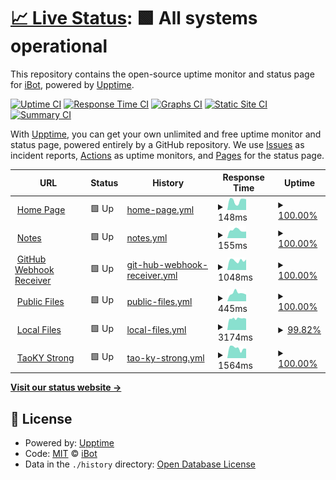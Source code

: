 # [📈 Live Status](https://status.ibugone.com): <!--live status--> **🟩 All systems operational**

This repository contains the open-source uptime monitor and status page for [iBot](https://ibugone.com/), powered by [Upptime](https://github.com/upptime/upptime).

[![Uptime CI](https://github.com/iBug-Bot/status/workflows/Uptime%20CI/badge.svg)](https://github.com/iBug-Bot/status/actions?query=workflow%3A%22Uptime+CI%22)
[![Response Time CI](https://github.com/iBug-Bot/status/workflows/Response%20Time%20CI/badge.svg)](https://github.com/iBug-Bot/status/actions?query=workflow%3A%22Response+Time+CI%22)
[![Graphs CI](https://github.com/iBug-Bot/status/workflows/Graphs%20CI/badge.svg)](https://github.com/iBug-Bot/status/actions?query=workflow%3A%22Graphs+CI%22)
[![Static Site CI](https://github.com/iBug-Bot/status/workflows/Static%20Site%20CI/badge.svg)](https://github.com/iBug-Bot/status/actions?query=workflow%3A%22Static+Site+CI%22)
[![Summary CI](https://github.com/iBug-Bot/status/workflows/Summary%20CI/badge.svg)](https://github.com/iBug-Bot/status/actions?query=workflow%3A%22Summary+CI%22)

With [Upptime](https://upptime.js.org), you can get your own unlimited and free uptime monitor and status page, powered entirely by a GitHub repository. We use [Issues](https://github.com/iBug-Bot/status/issues) as incident reports, [Actions](https://github.com/iBug-Bot/status/actions) as uptime monitors, and [Pages](https://status.ibugone.com) for the status page.

<!--start: status pages-->
<!-- This summary is generated by Upptime (https://github.com/upptime/upptime) -->
<!-- Do not edit this manually, your changes will be overwritten -->
<!-- prettier-ignore -->
| URL | Status | History | Response Time | Uptime |
| --- | ------ | ------- | ------------- | ------ |
| <img alt="" src="https://favicons.githubusercontent.com/ibug.io" height="13"> [Home Page](https://ibug.io/) | 🟩 Up | [home-page.yml](https://github.com/iBug-Bot/status/commits/HEAD/history/home-page.yml) | <details><summary><img alt="Response time graph" src="./graphs/home-page/response-time-week.png" height="20"> 148ms</summary><br><a href="https://status.ibugone.com/history/home-page"><img alt="Response time 121" src="https://img.shields.io/endpoint?url=https%3A%2F%2Fraw.githubusercontent.com%2FiBug-Bot%2Fstatus%2FHEAD%2Fapi%2Fhome-page%2Fresponse-time.json"></a><br><a href="https://status.ibugone.com/history/home-page"><img alt="24-hour response time 170" src="https://img.shields.io/endpoint?url=https%3A%2F%2Fraw.githubusercontent.com%2FiBug-Bot%2Fstatus%2FHEAD%2Fapi%2Fhome-page%2Fresponse-time-day.json"></a><br><a href="https://status.ibugone.com/history/home-page"><img alt="7-day response time 148" src="https://img.shields.io/endpoint?url=https%3A%2F%2Fraw.githubusercontent.com%2FiBug-Bot%2Fstatus%2FHEAD%2Fapi%2Fhome-page%2Fresponse-time-week.json"></a><br><a href="https://status.ibugone.com/history/home-page"><img alt="30-day response time 121" src="https://img.shields.io/endpoint?url=https%3A%2F%2Fraw.githubusercontent.com%2FiBug-Bot%2Fstatus%2FHEAD%2Fapi%2Fhome-page%2Fresponse-time-month.json"></a><br><a href="https://status.ibugone.com/history/home-page"><img alt="1-year response time 121" src="https://img.shields.io/endpoint?url=https%3A%2F%2Fraw.githubusercontent.com%2FiBug-Bot%2Fstatus%2FHEAD%2Fapi%2Fhome-page%2Fresponse-time-year.json"></a></details> | <details><summary><a href="https://status.ibugone.com/history/home-page">100.00%</a></summary><a href="https://status.ibugone.com/history/home-page"><img alt="All-time uptime 100.00%" src="https://img.shields.io/endpoint?url=https%3A%2F%2Fraw.githubusercontent.com%2FiBug-Bot%2Fstatus%2FHEAD%2Fapi%2Fhome-page%2Fuptime.json"></a><br><a href="https://status.ibugone.com/history/home-page"><img alt="24-hour uptime 100.00%" src="https://img.shields.io/endpoint?url=https%3A%2F%2Fraw.githubusercontent.com%2FiBug-Bot%2Fstatus%2FHEAD%2Fapi%2Fhome-page%2Fuptime-day.json"></a><br><a href="https://status.ibugone.com/history/home-page"><img alt="7-day uptime 100.00%" src="https://img.shields.io/endpoint?url=https%3A%2F%2Fraw.githubusercontent.com%2FiBug-Bot%2Fstatus%2FHEAD%2Fapi%2Fhome-page%2Fuptime-week.json"></a><br><a href="https://status.ibugone.com/history/home-page"><img alt="30-day uptime 100.00%" src="https://img.shields.io/endpoint?url=https%3A%2F%2Fraw.githubusercontent.com%2FiBug-Bot%2Fstatus%2FHEAD%2Fapi%2Fhome-page%2Fuptime-month.json"></a><br><a href="https://status.ibugone.com/history/home-page"><img alt="1-year uptime 100.00%" src="https://img.shields.io/endpoint?url=https%3A%2F%2Fraw.githubusercontent.com%2FiBug-Bot%2Fstatus%2FHEAD%2Fapi%2Fhome-page%2Fuptime-year.json"></a></details>
| <img alt="" src="https://favicons.githubusercontent.com/notes.ibug.io" height="13"> [Notes](https://notes.ibug.io/) | 🟩 Up | [notes.yml](https://github.com/iBug-Bot/status/commits/HEAD/history/notes.yml) | <details><summary><img alt="Response time graph" src="./graphs/notes/response-time-week.png" height="20"> 155ms</summary><br><a href="https://status.ibugone.com/history/notes"><img alt="Response time 191" src="https://img.shields.io/endpoint?url=https%3A%2F%2Fraw.githubusercontent.com%2FiBug-Bot%2Fstatus%2FHEAD%2Fapi%2Fnotes%2Fresponse-time.json"></a><br><a href="https://status.ibugone.com/history/notes"><img alt="24-hour response time 130" src="https://img.shields.io/endpoint?url=https%3A%2F%2Fraw.githubusercontent.com%2FiBug-Bot%2Fstatus%2FHEAD%2Fapi%2Fnotes%2Fresponse-time-day.json"></a><br><a href="https://status.ibugone.com/history/notes"><img alt="7-day response time 155" src="https://img.shields.io/endpoint?url=https%3A%2F%2Fraw.githubusercontent.com%2FiBug-Bot%2Fstatus%2FHEAD%2Fapi%2Fnotes%2Fresponse-time-week.json"></a><br><a href="https://status.ibugone.com/history/notes"><img alt="30-day response time 191" src="https://img.shields.io/endpoint?url=https%3A%2F%2Fraw.githubusercontent.com%2FiBug-Bot%2Fstatus%2FHEAD%2Fapi%2Fnotes%2Fresponse-time-month.json"></a><br><a href="https://status.ibugone.com/history/notes"><img alt="1-year response time 191" src="https://img.shields.io/endpoint?url=https%3A%2F%2Fraw.githubusercontent.com%2FiBug-Bot%2Fstatus%2FHEAD%2Fapi%2Fnotes%2Fresponse-time-year.json"></a></details> | <details><summary><a href="https://status.ibugone.com/history/notes">100.00%</a></summary><a href="https://status.ibugone.com/history/notes"><img alt="All-time uptime 100.00%" src="https://img.shields.io/endpoint?url=https%3A%2F%2Fraw.githubusercontent.com%2FiBug-Bot%2Fstatus%2FHEAD%2Fapi%2Fnotes%2Fuptime.json"></a><br><a href="https://status.ibugone.com/history/notes"><img alt="24-hour uptime 100.00%" src="https://img.shields.io/endpoint?url=https%3A%2F%2Fraw.githubusercontent.com%2FiBug-Bot%2Fstatus%2FHEAD%2Fapi%2Fnotes%2Fuptime-day.json"></a><br><a href="https://status.ibugone.com/history/notes"><img alt="7-day uptime 100.00%" src="https://img.shields.io/endpoint?url=https%3A%2F%2Fraw.githubusercontent.com%2FiBug-Bot%2Fstatus%2FHEAD%2Fapi%2Fnotes%2Fuptime-week.json"></a><br><a href="https://status.ibugone.com/history/notes"><img alt="30-day uptime 100.00%" src="https://img.shields.io/endpoint?url=https%3A%2F%2Fraw.githubusercontent.com%2FiBug-Bot%2Fstatus%2FHEAD%2Fapi%2Fnotes%2Fuptime-month.json"></a><br><a href="https://status.ibugone.com/history/notes"><img alt="1-year uptime 100.00%" src="https://img.shields.io/endpoint?url=https%3A%2F%2Fraw.githubusercontent.com%2FiBug-Bot%2Fstatus%2FHEAD%2Fapi%2Fnotes%2Fuptime-year.json"></a></details>
| <img alt="" src="https://favicons.githubusercontent.com/api.ibugone.com" height="13"> [GitHub Webhook Receiver](https://api.ibugone.com/gh/_status) | 🟩 Up | [git-hub-webhook-receiver.yml](https://github.com/iBug-Bot/status/commits/HEAD/history/git-hub-webhook-receiver.yml) | <details><summary><img alt="Response time graph" src="./graphs/git-hub-webhook-receiver/response-time-week.png" height="20"> 1048ms</summary><br><a href="https://status.ibugone.com/history/git-hub-webhook-receiver"><img alt="Response time 808" src="https://img.shields.io/endpoint?url=https%3A%2F%2Fraw.githubusercontent.com%2FiBug-Bot%2Fstatus%2FHEAD%2Fapi%2Fgit-hub-webhook-receiver%2Fresponse-time.json"></a><br><a href="https://status.ibugone.com/history/git-hub-webhook-receiver"><img alt="24-hour response time 1153" src="https://img.shields.io/endpoint?url=https%3A%2F%2Fraw.githubusercontent.com%2FiBug-Bot%2Fstatus%2FHEAD%2Fapi%2Fgit-hub-webhook-receiver%2Fresponse-time-day.json"></a><br><a href="https://status.ibugone.com/history/git-hub-webhook-receiver"><img alt="7-day response time 1048" src="https://img.shields.io/endpoint?url=https%3A%2F%2Fraw.githubusercontent.com%2FiBug-Bot%2Fstatus%2FHEAD%2Fapi%2Fgit-hub-webhook-receiver%2Fresponse-time-week.json"></a><br><a href="https://status.ibugone.com/history/git-hub-webhook-receiver"><img alt="30-day response time 808" src="https://img.shields.io/endpoint?url=https%3A%2F%2Fraw.githubusercontent.com%2FiBug-Bot%2Fstatus%2FHEAD%2Fapi%2Fgit-hub-webhook-receiver%2Fresponse-time-month.json"></a><br><a href="https://status.ibugone.com/history/git-hub-webhook-receiver"><img alt="1-year response time 808" src="https://img.shields.io/endpoint?url=https%3A%2F%2Fraw.githubusercontent.com%2FiBug-Bot%2Fstatus%2FHEAD%2Fapi%2Fgit-hub-webhook-receiver%2Fresponse-time-year.json"></a></details> | <details><summary><a href="https://status.ibugone.com/history/git-hub-webhook-receiver">100.00%</a></summary><a href="https://status.ibugone.com/history/git-hub-webhook-receiver"><img alt="All-time uptime 100.00%" src="https://img.shields.io/endpoint?url=https%3A%2F%2Fraw.githubusercontent.com%2FiBug-Bot%2Fstatus%2FHEAD%2Fapi%2Fgit-hub-webhook-receiver%2Fuptime.json"></a><br><a href="https://status.ibugone.com/history/git-hub-webhook-receiver"><img alt="24-hour uptime 100.00%" src="https://img.shields.io/endpoint?url=https%3A%2F%2Fraw.githubusercontent.com%2FiBug-Bot%2Fstatus%2FHEAD%2Fapi%2Fgit-hub-webhook-receiver%2Fuptime-day.json"></a><br><a href="https://status.ibugone.com/history/git-hub-webhook-receiver"><img alt="7-day uptime 100.00%" src="https://img.shields.io/endpoint?url=https%3A%2F%2Fraw.githubusercontent.com%2FiBug-Bot%2Fstatus%2FHEAD%2Fapi%2Fgit-hub-webhook-receiver%2Fuptime-week.json"></a><br><a href="https://status.ibugone.com/history/git-hub-webhook-receiver"><img alt="30-day uptime 100.00%" src="https://img.shields.io/endpoint?url=https%3A%2F%2Fraw.githubusercontent.com%2FiBug-Bot%2Fstatus%2FHEAD%2Fapi%2Fgit-hub-webhook-receiver%2Fuptime-month.json"></a><br><a href="https://status.ibugone.com/history/git-hub-webhook-receiver"><img alt="1-year uptime 100.00%" src="https://img.shields.io/endpoint?url=https%3A%2F%2Fraw.githubusercontent.com%2FiBug-Bot%2Fstatus%2FHEAD%2Fapi%2Fgit-hub-webhook-receiver%2Fuptime-year.json"></a></details>
| <img alt="" src="https://favicons.githubusercontent.com/b2.ibugone.com" height="13"> [Public Files](https://b2.ibugone.com/) | 🟩 Up | [public-files.yml](https://github.com/iBug-Bot/status/commits/HEAD/history/public-files.yml) | <details><summary><img alt="Response time graph" src="./graphs/public-files/response-time-week.png" height="20"> 445ms</summary><br><a href="https://status.ibugone.com/history/public-files"><img alt="Response time 438" src="https://img.shields.io/endpoint?url=https%3A%2F%2Fraw.githubusercontent.com%2FiBug-Bot%2Fstatus%2FHEAD%2Fapi%2Fpublic-files%2Fresponse-time.json"></a><br><a href="https://status.ibugone.com/history/public-files"><img alt="24-hour response time 367" src="https://img.shields.io/endpoint?url=https%3A%2F%2Fraw.githubusercontent.com%2FiBug-Bot%2Fstatus%2FHEAD%2Fapi%2Fpublic-files%2Fresponse-time-day.json"></a><br><a href="https://status.ibugone.com/history/public-files"><img alt="7-day response time 445" src="https://img.shields.io/endpoint?url=https%3A%2F%2Fraw.githubusercontent.com%2FiBug-Bot%2Fstatus%2FHEAD%2Fapi%2Fpublic-files%2Fresponse-time-week.json"></a><br><a href="https://status.ibugone.com/history/public-files"><img alt="30-day response time 438" src="https://img.shields.io/endpoint?url=https%3A%2F%2Fraw.githubusercontent.com%2FiBug-Bot%2Fstatus%2FHEAD%2Fapi%2Fpublic-files%2Fresponse-time-month.json"></a><br><a href="https://status.ibugone.com/history/public-files"><img alt="1-year response time 438" src="https://img.shields.io/endpoint?url=https%3A%2F%2Fraw.githubusercontent.com%2FiBug-Bot%2Fstatus%2FHEAD%2Fapi%2Fpublic-files%2Fresponse-time-year.json"></a></details> | <details><summary><a href="https://status.ibugone.com/history/public-files">100.00%</a></summary><a href="https://status.ibugone.com/history/public-files"><img alt="All-time uptime 100.00%" src="https://img.shields.io/endpoint?url=https%3A%2F%2Fraw.githubusercontent.com%2FiBug-Bot%2Fstatus%2FHEAD%2Fapi%2Fpublic-files%2Fuptime.json"></a><br><a href="https://status.ibugone.com/history/public-files"><img alt="24-hour uptime 100.00%" src="https://img.shields.io/endpoint?url=https%3A%2F%2Fraw.githubusercontent.com%2FiBug-Bot%2Fstatus%2FHEAD%2Fapi%2Fpublic-files%2Fuptime-day.json"></a><br><a href="https://status.ibugone.com/history/public-files"><img alt="7-day uptime 100.00%" src="https://img.shields.io/endpoint?url=https%3A%2F%2Fraw.githubusercontent.com%2FiBug-Bot%2Fstatus%2FHEAD%2Fapi%2Fpublic-files%2Fuptime-week.json"></a><br><a href="https://status.ibugone.com/history/public-files"><img alt="30-day uptime 100.00%" src="https://img.shields.io/endpoint?url=https%3A%2F%2Fraw.githubusercontent.com%2FiBug-Bot%2Fstatus%2FHEAD%2Fapi%2Fpublic-files%2Fuptime-month.json"></a><br><a href="https://status.ibugone.com/history/public-files"><img alt="1-year uptime 100.00%" src="https://img.shields.io/endpoint?url=https%3A%2F%2Fraw.githubusercontent.com%2FiBug-Bot%2Fstatus%2FHEAD%2Fapi%2Fpublic-files%2Fuptime-year.json"></a></details>
| <img alt="" src="https://favicons.githubusercontent.com/ustc-files.ibugone.com" height="13"> [Local Files](https://ustc-files.ibugone.com/) | 🟩 Up | [local-files.yml](https://github.com/iBug-Bot/status/commits/HEAD/history/local-files.yml) | <details><summary><img alt="Response time graph" src="./graphs/local-files/response-time-week.png" height="20"> 3174ms</summary><br><a href="https://status.ibugone.com/history/local-files"><img alt="Response time 2607" src="https://img.shields.io/endpoint?url=https%3A%2F%2Fraw.githubusercontent.com%2FiBug-Bot%2Fstatus%2FHEAD%2Fapi%2Flocal-files%2Fresponse-time.json"></a><br><a href="https://status.ibugone.com/history/local-files"><img alt="24-hour response time 3110" src="https://img.shields.io/endpoint?url=https%3A%2F%2Fraw.githubusercontent.com%2FiBug-Bot%2Fstatus%2FHEAD%2Fapi%2Flocal-files%2Fresponse-time-day.json"></a><br><a href="https://status.ibugone.com/history/local-files"><img alt="7-day response time 3174" src="https://img.shields.io/endpoint?url=https%3A%2F%2Fraw.githubusercontent.com%2FiBug-Bot%2Fstatus%2FHEAD%2Fapi%2Flocal-files%2Fresponse-time-week.json"></a><br><a href="https://status.ibugone.com/history/local-files"><img alt="30-day response time 2607" src="https://img.shields.io/endpoint?url=https%3A%2F%2Fraw.githubusercontent.com%2FiBug-Bot%2Fstatus%2FHEAD%2Fapi%2Flocal-files%2Fresponse-time-month.json"></a><br><a href="https://status.ibugone.com/history/local-files"><img alt="1-year response time 2607" src="https://img.shields.io/endpoint?url=https%3A%2F%2Fraw.githubusercontent.com%2FiBug-Bot%2Fstatus%2FHEAD%2Fapi%2Flocal-files%2Fresponse-time-year.json"></a></details> | <details><summary><a href="https://status.ibugone.com/history/local-files">99.82%</a></summary><a href="https://status.ibugone.com/history/local-files"><img alt="All-time uptime 99.23%" src="https://img.shields.io/endpoint?url=https%3A%2F%2Fraw.githubusercontent.com%2FiBug-Bot%2Fstatus%2FHEAD%2Fapi%2Flocal-files%2Fuptime.json"></a><br><a href="https://status.ibugone.com/history/local-files"><img alt="24-hour uptime 100.00%" src="https://img.shields.io/endpoint?url=https%3A%2F%2Fraw.githubusercontent.com%2FiBug-Bot%2Fstatus%2FHEAD%2Fapi%2Flocal-files%2Fuptime-day.json"></a><br><a href="https://status.ibugone.com/history/local-files"><img alt="7-day uptime 99.82%" src="https://img.shields.io/endpoint?url=https%3A%2F%2Fraw.githubusercontent.com%2FiBug-Bot%2Fstatus%2FHEAD%2Fapi%2Flocal-files%2Fuptime-week.json"></a><br><a href="https://status.ibugone.com/history/local-files"><img alt="30-day uptime 99.23%" src="https://img.shields.io/endpoint?url=https%3A%2F%2Fraw.githubusercontent.com%2FiBug-Bot%2Fstatus%2FHEAD%2Fapi%2Flocal-files%2Fuptime-month.json"></a><br><a href="https://status.ibugone.com/history/local-files"><img alt="1-year uptime 99.23%" src="https://img.shields.io/endpoint?url=https%3A%2F%2Fraw.githubusercontent.com%2FiBug-Bot%2Fstatus%2FHEAD%2Fapi%2Flocal-files%2Fuptime-year.json"></a></details>
| <img alt="" src="https://favicons.githubusercontent.com/taokystrong.com" height="13"> [TaoKY Strong](https://taokystrong.com/) | 🟩 Up | [tao-ky-strong.yml](https://github.com/iBug-Bot/status/commits/HEAD/history/tao-ky-strong.yml) | <details><summary><img alt="Response time graph" src="./graphs/tao-ky-strong/response-time-week.png" height="20"> 1564ms</summary><br><a href="https://status.ibugone.com/history/tao-ky-strong"><img alt="Response time 1737" src="https://img.shields.io/endpoint?url=https%3A%2F%2Fraw.githubusercontent.com%2FiBug-Bot%2Fstatus%2FHEAD%2Fapi%2Ftao-ky-strong%2Fresponse-time.json"></a><br><a href="https://status.ibugone.com/history/tao-ky-strong"><img alt="24-hour response time 1485" src="https://img.shields.io/endpoint?url=https%3A%2F%2Fraw.githubusercontent.com%2FiBug-Bot%2Fstatus%2FHEAD%2Fapi%2Ftao-ky-strong%2Fresponse-time-day.json"></a><br><a href="https://status.ibugone.com/history/tao-ky-strong"><img alt="7-day response time 1564" src="https://img.shields.io/endpoint?url=https%3A%2F%2Fraw.githubusercontent.com%2FiBug-Bot%2Fstatus%2FHEAD%2Fapi%2Ftao-ky-strong%2Fresponse-time-week.json"></a><br><a href="https://status.ibugone.com/history/tao-ky-strong"><img alt="30-day response time 1737" src="https://img.shields.io/endpoint?url=https%3A%2F%2Fraw.githubusercontent.com%2FiBug-Bot%2Fstatus%2FHEAD%2Fapi%2Ftao-ky-strong%2Fresponse-time-month.json"></a><br><a href="https://status.ibugone.com/history/tao-ky-strong"><img alt="1-year response time 1737" src="https://img.shields.io/endpoint?url=https%3A%2F%2Fraw.githubusercontent.com%2FiBug-Bot%2Fstatus%2FHEAD%2Fapi%2Ftao-ky-strong%2Fresponse-time-year.json"></a></details> | <details><summary><a href="https://status.ibugone.com/history/tao-ky-strong">100.00%</a></summary><a href="https://status.ibugone.com/history/tao-ky-strong"><img alt="All-time uptime 100.00%" src="https://img.shields.io/endpoint?url=https%3A%2F%2Fraw.githubusercontent.com%2FiBug-Bot%2Fstatus%2FHEAD%2Fapi%2Ftao-ky-strong%2Fuptime.json"></a><br><a href="https://status.ibugone.com/history/tao-ky-strong"><img alt="24-hour uptime 100.00%" src="https://img.shields.io/endpoint?url=https%3A%2F%2Fraw.githubusercontent.com%2FiBug-Bot%2Fstatus%2FHEAD%2Fapi%2Ftao-ky-strong%2Fuptime-day.json"></a><br><a href="https://status.ibugone.com/history/tao-ky-strong"><img alt="7-day uptime 100.00%" src="https://img.shields.io/endpoint?url=https%3A%2F%2Fraw.githubusercontent.com%2FiBug-Bot%2Fstatus%2FHEAD%2Fapi%2Ftao-ky-strong%2Fuptime-week.json"></a><br><a href="https://status.ibugone.com/history/tao-ky-strong"><img alt="30-day uptime 100.00%" src="https://img.shields.io/endpoint?url=https%3A%2F%2Fraw.githubusercontent.com%2FiBug-Bot%2Fstatus%2FHEAD%2Fapi%2Ftao-ky-strong%2Fuptime-month.json"></a><br><a href="https://status.ibugone.com/history/tao-ky-strong"><img alt="1-year uptime 100.00%" src="https://img.shields.io/endpoint?url=https%3A%2F%2Fraw.githubusercontent.com%2FiBug-Bot%2Fstatus%2FHEAD%2Fapi%2Ftao-ky-strong%2Fuptime-year.json"></a></details>

<!--end: status pages-->

[**Visit our status website →**](https://status.ibugone.com)

## 📄 License

- Powered by: [Upptime](https://github.com/upptime/upptime)
- Code: [MIT](./LICENSE) © [iBot](https://ibugone.com/)
- Data in the `./history` directory: [Open Database License](https://opendatacommons.org/licenses/odbl/1-0/)
